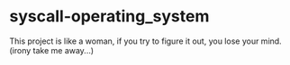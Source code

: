 # syscall-operating_system

This project is like a woman, if you  try to figure it out, you lose your mind.
(irony take me away...)